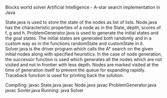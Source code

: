 Blocks world solver
Artificial Intelligence - A-star search implementation in Java

State.java is used to store the state of the nodes as list of lists. 
Node.java has the characteristic properties of a node as in the State, depth, scores of f, g and h. 
ProblemGenerator.java is used to generate the initial states and the goal states. The initial states are generated both randomly and in a custom way as in the functions randomState and customState in it.
Solver.java is the driver program which calls the A* search on the given initial nodes along with specified heuristics. In the case of node generation, the successor function is used which generates all the nodes which are not visited and not in frontier with less depth. Nodes are marked visited at the time of generation itself to prevent the queue for expanding rapidly. Traceback function is used for printing back the solution.

Compiling:
  javac State.java
  javac Node.java
  javac ProblemGenerator.java
  javac Sovler.java
Running:
  java Solver
